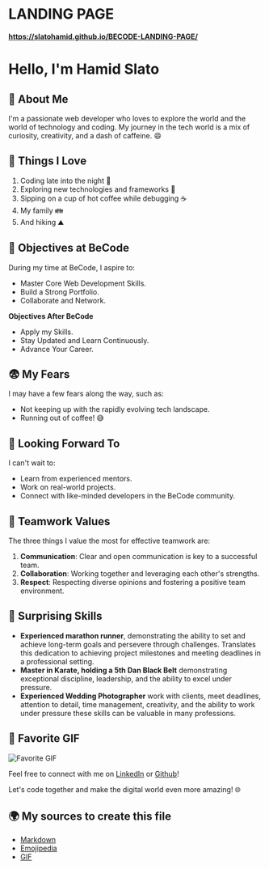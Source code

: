 # LANDING PAGE

**https://slatohamid.github.io/BECODE-LANDING-PAGE/**

# Hello, I'm Hamid Slato

## 🚀 About Me

I'm a passionate web developer who loves to explore the world and the world of technology and coding. My journey in the tech world is a mix of curiosity, creativity, and a dash of caffeine. 😄

## 💖 Things I Love

1. Coding late into the night 🌙
2. Exploring new technologies and frameworks 🚀
3. Sipping on a cup of hot coffee while debugging ☕
4. My family 👪
5. And hiking ⛰️

## 🎯 Objectives at BeCode

During my time at BeCode, I aspire to:

- Master Core Web Development Skills.
- Build a Strong Portfolio.
- Collaborate and Network.

**Objectives After BeCode**

- Apply my Skills.
- Stay Updated and Learn Continuously.
- Advance Your Career.

## 😨 My Fears

I may have a few fears along the way, such as:

- Not keeping up with the rapidly evolving tech landscape.
- Running out of coffee! 😅

## 🌈 Looking Forward To

I can't wait to:

- Learn from experienced mentors.
- Work on real-world projects.
- Connect with like-minded developers in the BeCode community.

## 🤝 Teamwork Values

The three things I value the most for effective teamwork are:

1. **Communication**: Clear and open communication is key to a successful team.
2. **Collaboration**: Working together and leveraging each other's strengths.
3. **Respect**: Respecting diverse opinions and fostering a positive team environment.

## 🌟 Surprising Skills

- **Experienced marathon runner**, demonstrating the ability to set and achieve long-term goals and persevere through challenges. Translates this dedication to achieving project milestones and meeting deadlines in a professional setting.
- **Master in Karate, holding a 5th Dan Black Belt** demonstrating exceptional discipline, leadership, and the ability to excel under pressure.
- **Experienced Wedding Photographer** work with clients, meet deadlines, attention to detail, time management, creativity, and the ability to work under pressure these skills can be valuable in many professions.

## 🌟 Favorite GIF

![Favorite GIF](https://media.giphy.com/media/v1.Y2lkPTc5MGI3NjExM2I5Zjh6bWhjMXc4bjQxb3kyczVib2tjOGVhMTgwdG1tZ3I5Zng0NyZlcD12MV9pbnRlcm5hbF9naWZfYnlfaWQmY3Q9Zw/kFgzrTt798d2w/giphy.gif)

Feel free to connect with me on [LinkedIn](https://www.linkedin.com/in/hamid-slato-83087284/) or [Github](https://github.com/slatohamid)!

Let's code together and make the digital world even more amazing! 🌐

## 🌍 My sources to create this file

- [Markdown](https://www.markdownguide.org/)
- [Emojipedia](https://emojipedia.org/)
- [GIF](https://giphy.com/)



